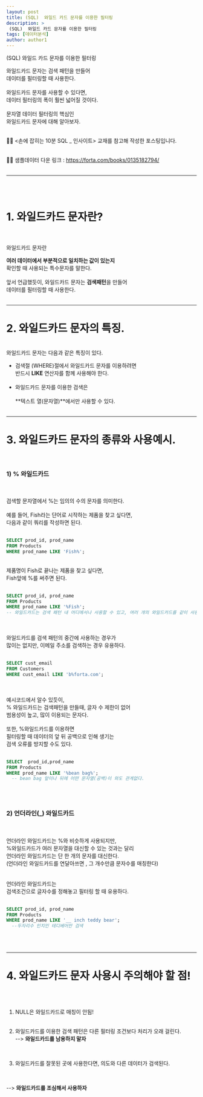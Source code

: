 ```yaml
---
layout: post
title: (SQL)  와일드 카드 문자를 이용한 필터링
description: >
 (SQL)  와일드 카드 문자를 이용한 필터링
tags: [데이터분석]
author: author1
---
```


(SQL)  와일드 카드 문자를 이용한 필터링 <br>


와일드카드 문자는 검색 패턴을 만들어 <br>데이터를 필터링할 때  사용한다.<br><br>
와일드카드 문자를 사용할 수 있다면,<br>데이터 필터링의 폭이 훨씬 넓어질 것이다.<br><br>
문자열 데이터 필터링의 핵심인<br>
와일드카드 문자에 대해 알아보자.<br><Br>


✋🏾 <손에 잡히는 10분 SQL _ 인사이트> 교재를 참고해 작성한 포스팅입니다. <br><br>

✋🏾 샘플데이터 다운 링크 : https://forta.com/books/0135182794/<br><br>

---

<br><Br>

# 1. 와일드카드 문자란?
<br><br>와일드카드 문자란<br>

**여러 데이터에서 부분적으로 일치하는 값이 있는지** <br>
확인할 때 사용되는 특수문자를 말한다.<br><br>앞서 언급했듯이,
와일드카드 문자는 **검색패턴**을 만들어 <br>
데이터를 필터링할 때 사용한다.<br><br>
  
---
  
# 2. 와일드카드 문자의 특징.
  
<br>와일드카드 문자는 다음과 같은 특징이 있다.<br>

* 검색절 (WHERE)절에서 와일드카드 문자를 이용하려면<br>반드시 **LIKE** 연산자를 함께 사용해야 한다. <br><Br>
* 와일드카드 문자를 이용한 검색은 <br><br>
**텍스트 열(문자열)**에서만 사용할 수 있다.<br><br>
  

---


# 3. 와일드카드 문자의 종류와 사용예시.

<br>

### 1) % 와일드카드
<br><br>검색할 문자열에서 %는 임의의 수의 문자를 의미한다.<br><br>예를 들어, Fish라는 단어로 시작하는 제품을 찾고 싶다면,<br>
다음과 같이 쿼리를 작성하면 된다.<br><br>

```sql
SELECT prod_id, prod_name
FROM Products
WHERE prod_name LIKE 'Fish%';
```
  
<br>제품명이 Fish로 끝나는 제품을 찾고 싶다면, <br> Fish앞에 %를 써주면 된다.<Br><br>
  
```sql
SELECT prod_id, prod_name
FROM Products
WHERE prod_name LIKE '%Fish';
-- 와일드카드는 검색 패턴 내 어디에서나 사용할 수 있고, 여러 개의 와일드카드를 같이 사용할 수도 있다.
```
  
<br><Br>와일드카드를 검색 패턴의 중간에 사용하는 경우가 <br>
  많이는 없지만, 이메일 주소를 검색하는 경우 유용하다.<br><br>
  
```sql
SELECT cust_email
FROM Customers
WHERE cust_email LIKE 'b%forta.com';
```
  
 
<br><br>예시코드에서 알수 있듯이,<br>
% 와일드카드는 검색패턴을 만들때, 글자 수 제한이 없어<br>
  범용성이 높고, 많이 이용되는 문자다.<br><br>또한, %와일드카드를 이용하면<br>
  필터링할 때 데이터의 앞 뒤 공백으로 인해 생기는 <br>
  검색 오류를 방지할 수도 있다.<br><br>

```sql
SELECT  prod_id,prod_name
FROM Products
WHERE prod_name LIKE '%bean bag%'; 
  -- bean bag 앞이나 뒤에 어떤 문자열(공백)이 와도 관계없다. 
```
  
<br><br>
  
### 2) 언더라인(_) 와일드카드
  
<br><br> 언더라인 와일드카드는 %와 비슷하게 사용되지만,<br>%와일드카드가 여러 문자열을 대신할 수 있는 것과는 달리<br>언더라인 와일드카드는 단 한 개의 문자를 대신한다. <br> (언더라인 와일드카드를 연달아쓰면 , 그 개수만큼 문자수를 매칭한다)<br>
<br><br>언더라인 와일드카드는  <br>
검색조건으로 글자수를 정해놓고 필터링 할 때 유용하다. <br><br>
  
```sql
SELECT prod_id, prod_name
FROM Products
WHERE prod_name LIKE '__ inch teddy bear';
  --두자리수 인치인 테디베어만 검색
```
  
<br><br>
  
 
---  

# 4. 와일드카드 문자 사용시 주의해야 할 점!
    
    
<br><Br>
   
1)  NULL은 와일드카드로 매칭이 안됨! <br><Br>
    
    
2) 와일드카드를 이용한 검색 패턴은 다른 필터링 조건보다 처리가 오래 걸린다.<Br>
--> **와일드카드를 남용하지 말자**
    
<Br>

3)  와일드카드를 잘못된 곳에 사용한다면, 의도와 다른 데이터가 검색된다.
<br>

--> **와일드카드를 조심해서 사용하자**
     
     